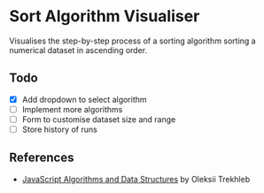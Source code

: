 # Sort Algorithm Visualiser

Visualises the step-by-step process of a sorting algorithm sorting a numerical dataset in ascending order.

## Todo

- [x] Add dropdown to select algorithm
- [ ] Implement more algorithms
- [ ] Form to customise dataset size and range
- [ ] Store history of runs

## References

- [JavaScript Algorithms and Data Structures](https://github.com/trekhleb/javascript-algorithms/tree/master/src/algorithms/sorting) by Oleksii Trekhleb
